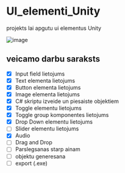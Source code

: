 # UI_elementi_Unity
projekts lai apgutu ui elementus Unity

![image](https://user-images.githubusercontent.com/129928656/232995586-6098e627-1bf3-4bfe-bacf-4a45e0f65d8b.png)

## veicamo darbu saraksts
- [x] Input field lietojums
- [x] Text elementa lietojums
- [x] Button elementa lietojums
- [x] Image elementa lietojums
- [x] C# skriptu izveide un piesaiste objektiem
- [x] Toggle elementu lietojums
- [x] Toggle group komponentes lietojums
- [x] Drop Down elementu lietojums
- [ ] Slider elementu lietojums
- [x] Audio
- [ ] Drag and Drop
- [ ] Parslegsanas starp ainam
- [ ] objektu generesana
- [ ] export (.exe)
